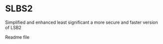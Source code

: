 # SLBS2
Simplified and enhanced least significant a more secure and faster version of LSB2

Readme file